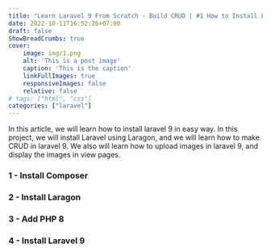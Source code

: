 ```yaml
---
title: "Learn Laravel 9 From Scratch - Build CRUD | #1 How to Install Laravel 9 in Windows"
date: 2022-10-11T16:52:26+07:00
draft: false
ShowBreadCrumbs: true
cover:
    image: img/1.png
    alt: 'This is a post image'
    caption: 'This is the caption'
    linkFullImages: true
    responsiveImages: false
    relative: false
# tags: ["html", "css"]
categories: ["laravel"]
---
```

In this article, we will learn how to install laravel 9 in easy way. In this project, we will install Laravel using Laragon, and we will learn how to make CRUD in laravel 9. We also will learn how to upload images in laravel 9, and display the images in view pages. 
### 1 - Install Composer
### 2 - Install Laragon
### 3 - Add PHP 8
### 4 - Install Laravel 9